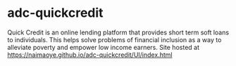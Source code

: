 # adc-quickcredit
Quick Credit is an online lending platform that provides short term soft loans to individuals. This helps solve problems of financial inclusion as a way to alleviate poverty and empower low income earners.
Site hosted at https://naimaoye.github.io/adc-quickcredit/UI/index.html
